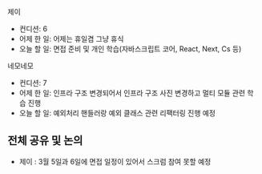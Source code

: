 
제이
- 컨디션: 6
- 어제 한 일: 어제는 휴일겸 그냥 휴식
- 오늘 할 일: 면접 준비 및 개인 학습(자바스크립트 코어, React, Next, Cs 등)

네모네모
 - 컨디션: 7
- 어제 한 일: 인프라 구조 변경되어서 인프라 구조 사진 변경하고 멀티 모듈 관련 학습 진행
- 오늘 할 일: 예외처리 핸들러랑 예외 클래스 관련 리팩터링 진행 예정

## 전체 공유 및 논의
- 제이 : 3월 5일과 6일에 면접 일정이 있어서 스크럼 참여 못할 예정
